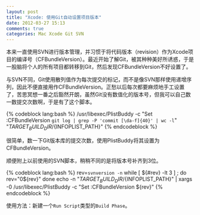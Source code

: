 ```yaml
---
layout: post
title: "Xcode: 使用Git自动设置项目版本"
date: 2012-03-27 15:13
comments: true
categories: Mac Xcode Git SVN
---
```


本来一直使用SVN进行版本管理，并习惯于将代码版本（revision）作为Xcode项目的编译号（CFBundleVersion）。最近开始了解Git，被其种种美好所诱惑，于是一股脑将个人的所有项目都转移到Git，然后发现CFBundleVersion不好设置了。

<!--more-->

与SVN不同，Git使用散列值作为每次提交的标记，而不是像SVN那样使用递增序列，因此不便直接用作CFBundleVersion。正愁以后每次都要麻烦地手工设置了，苦思冥想一番之后豁然开朗，虽然Git没有数值化的版本号，但我可以自己数一数提交次数啊，于是有了这个脚本。

{% codeblock lang:bash %}
	/usr/libexec/PlistBuddy -c "Set :CFBundleVersion `git log | grep -P 'commit [\da-f]{40}' | wc -l`" "${TARGET_BUILD_DIR}/${INFOPLIST_PATH}"
{% endcodeblock %}

很简单，数一下Git版本库的提交次数，使用PlistBuddy将其设置为CFBundleVersion。

顺便附上以前使用的SVN脚本，稍稍不同的是将版本号补齐到3位。

{% codeblock lang:bash %}
rev=`svnversion -n`
while [ ${#rev} -lt 3 ] ; do
    rev="0${rev}"
done
echo -n "${TARGET_BUILD_DIR}/${INFOPLIST_PATH}" | xargs -0 /usr/libexec/PlistBuddy -c "Set :CFBundleVersion ${rev}"
{% endcodeblock %}

使用方法：新建一个`Run Script`类型的`Build Phase`。
